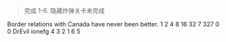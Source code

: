 > 完成 1-6. 隐藏炸弹关卡未完成

Border relations with Canada have never been better.
1 2 4 8 16 32
7 327
0 0 DrEvil
ionefg
4 3 2 1 6 5